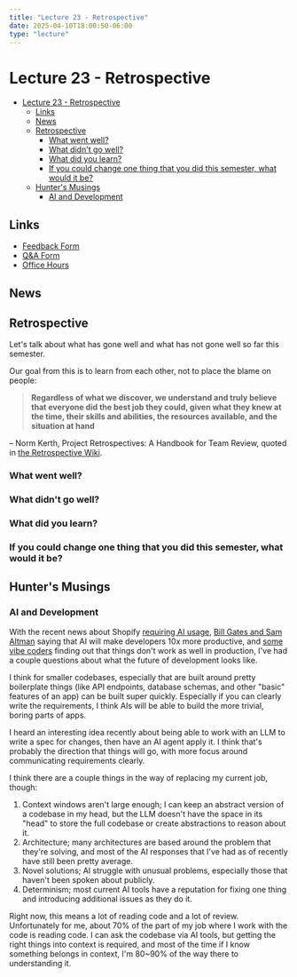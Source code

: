 ```yaml
---
title: "Lecture 23 - Retrospective"
date: 2025-04-10T18:00:50-06:00
type: "lecture"
---
```


# Lecture 23 - Retrospective

<!-- START doctoc generated TOC please keep comment here to allow auto update -->
<!-- DON'T EDIT THIS SECTION, INSTEAD RE-RUN doctoc TO UPDATE -->

- [Lecture 23 - Retrospective](#lecture-23---retrospective)
  - [Links](#links)
  - [News](#news)
  - [Retrospective](#retrospective)
    - [What went well?](#what-went-well)
    - [What didn't go well?](#what-didnt-go-well)
    - [What did you learn?](#what-did-you-learn)
    - [If you could change one thing that you did this semester, what would it be?](#if-you-could-change-one-thing-that-you-did-this-semester-what-would-it-be)
  - [Hunter's Musings](#hunters-musings)
    - [AI and Development](#ai-and-development)

<!-- END doctoc generated TOC please keep comment here to allow auto update -->

## Links

- [Feedback Form](https://docs.google.com/forms/d/e/1FAIpQLSdcu-u0LD5kB9rhOcA7E1ZCw6w05RlejzrFrRALEz7krkLjVQ/viewform?usp=sf_link)
- [Q&A Form](https://docs.google.com/forms/d/e/1FAIpQLSd4c3JqKFSybays7xUNk3EeiUaDak7XvRqRyosng0ATCZf2bQ/viewform?usp=sf_link)
- [Office Hours](https://calendly.com/hhenrichsen)

## News

## Retrospective

Let's talk about what has gone well and what has not gone well so far this
semester.

Our goal from this is to learn from each other, not to place the blame on
people:

> **Regardless of what we discover, we understand and truly believe that
> everyone did the best job they could, given what they knew at the time, their
> skills and abilities, the resources available, and the situation at hand**

– Norm Kerth, Project Retrospectives: A Handbook for Team Review, quoted in
[the Retrospective Wiki](https://retrospectivewiki.org/index.php?title=The_Prime_Directive).

### What went well?

### What didn't go well?

### What did you learn?

### If you could change one thing that you did this semester, what would it be?

## Hunter's Musings

### AI and Development

With the recent news about Shopify
[requiring AI usage](https://www.forbes.com/sites/douglaslaney/2025/04/09/selling-ai-strategy-to-employees-shopify-ceos-manifesto/),
[Bill Gates and Sam Altman](https://www.windowscentral.com/software-apps/sam-altman-ai-will-make-coders-10x-more-productive-not-replace-them)
saying that AI will make developers 10x more productive, and
[some vibe coders](https://nmn.gl/blog/vibe-coding-fantasy) finding out that
things don't work as well in production, I've had a couple questions about what
the future of development looks like.

I think for smaller codebases, especially that are built around pretty
boilerplate things (like API endpoints, database schemas, and other "basic"
features of an app) can be built super quickly. Especially if you can clearly
write the requirements, I think AIs will be able to build the more trivial,
boring parts of apps.

I heard an interesting idea recently about being able to work with an LLM to
write a spec for changes, then have an AI agent apply it. I think that's
probably the direction that things will go, with more focus around communicating
requirements clearly.

I think there are a couple things in the way of replacing my current job,
though:

1. Context windows aren't large enough; I can keep an abstract version of a
   codebase in my head, but the LLM doesn't have the space in its "head" to
   store the full codebase or create abstractions to reason about it.
2. Architecture; many architectures are based around the problem that they're
   solving, and most of the AI responses that I've had as of recently have still
   been pretty average.
3. Novel solutions; AI struggle with unusual problems, especially those that
   haven't been spoken about publicly.
4. Determinism; most current AI tools have a reputation for fixing one thing and
   introducing additional issues as they do it.

Right now, this means a lot of reading code and a lot of review. Unfortunately
for me, about 70% of the part of my job where I work with the code is reading
code. I can ask the codebase via AI tools, but getting the right things into
context is required, and most of the time if I know something belongs in
context, I'm 80~90% of the way there to understanding it.
